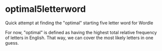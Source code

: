 # optimal5letterword
Quick attempt at finding the "optimal" starting five letter word for Wordle

For now, "optimal" is defined as having the highest total relative frequency of letters in English. That way, we can cover the most likely letters in one guess. 